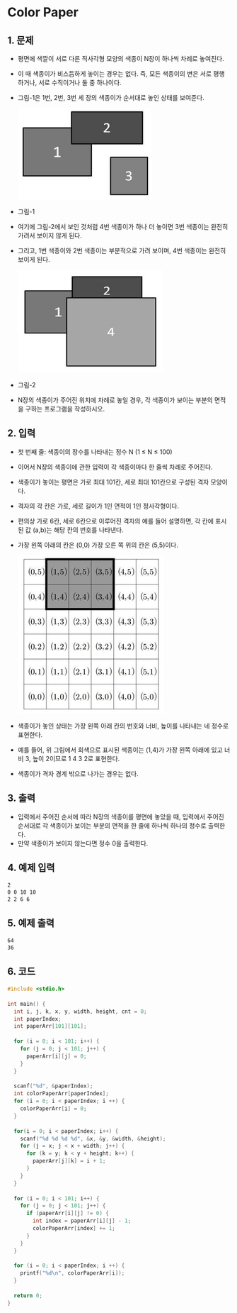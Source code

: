 # Color Paper

## 1. 문제
- 평면에 색깔이 서로 다른 직사각형 모양의 색종이 N장이 하나씩 차례로 놓여진다.

- 이 때 색종이가 비스듬하게 놓이는 경우는 없다. 즉, 모든 색종이의 변은 서로 평행하거나, 서로 수직이거나 둘 중 하나이다.

- 그림-1은 1번, 2번, 3번 세 장의 색종이가 순서대로 놓인 상태를 보여준다.

  ![Color](./image/Color.jpg)

- 그림-1

- 여기에 그림-2에서 보인 것처럼 4번 색종이가 하나 더 놓이면 3번 색종이는 완전히 가려서 보이지 않게 된다.

- 그리고, 1번 색종이와 2번 색종이는 부분적으로 가려 보이며, 4번 색종이는 완전히 보이게 된다.

  ![Color2](./image/Color2.jpg)

- 그림-2

- N장의 색종이가 주어진 위치에 차례로 놓일 경우, 각 색종이가 보이는 부분의 면적을 구하는 프로그램을 작성하시오.  

## 2. 입력
- 첫 번째 줄: 색종이의 장수를 나타내는 정수 N (1 ≤ N ≤ 100)

- 이어서 N장의 색종이에 관한 입력이 각 색종이마다 한 줄씩 차례로 주어진다.

- 색종이가 놓이는 평면은 가로 최대 101칸, 세로 최대 101칸으로 구성된 격자 모양이다.

- 격자의 각 칸은 가로, 세로 길이가 1인 면적이 1인 정사각형이다.

- 편의상 가로 6칸, 세로 6칸으로 이루어진 격자의 예를 들어 설명하면, 각 칸에 표시된 값 (a,b)는 해당 칸의 번호를 나타낸다.

- 가장 왼쪽 아래의 칸은 (0,0) 가장 오른 쪽 위의 칸은 (5,5)이다.

  ![Color3](./image/Color3.jpg)

- 색종이가 놓인 상태는 가장 왼쪽 아래 칸의 번호와 너비, 높이를 나타내는 네 정수로 표현한다.

- 예를 들어, 위 그림에서 회색으로 표시된 색종이는 (1,4)가 가장 왼쪽 아래에 있고 너비 3, 높이 2이므로 1 4 3 2로 표현한다.

- 색종이가 격자 경계 밖으로 나가는 경우는 없다.

## 3. 출력
- 입력에서 주어진 순서에 따라 N장의 색종이를 평면에 놓았을 때, 입력에서 주어진 순서대로 각 색종이가 보이는 부분의 면적을 한 줄에 하나씩 하나의 정수로 출력한다.
- 만약 색종이가 보이지 않는다면 정수 0을 출력한다.

## 4. 예제 입력
```
2
0 0 10 10
2 2 6 6
```

## 5. 예제 출력
```
64
36
```

## 6. 코드
```c++
#include <stdio.h>

int main() {
  int i, j, k, x, y, width, height, cnt = 0;
  int paperIndex;
  int paperArr[101][101];
  
  for (i = 0; i < 101; i++) {
    for (j = 0; j < 101; j++) {
      paperArr[i][j] = 0;
    }
  }
  
  scanf("%d", &paperIndex);
  int colorPaperArr[paperIndex];
  for (i = 0; i < paperIndex; i ++) {
    colorPaperArr[i] = 0;
  }
  
  for(i = 0; i < paperIndex; i++) {
    scanf("%d %d %d %d", &x, &y, &width, &height);
    for (j = x; j < x + width; j++) {
      for (k = y; k < y + height; k++) {
        paperArr[j][k] = i + 1;
      }
    }
  }
  
  for (i = 0; i < 101; i++) {
    for (j = 0; j < 101; j++) {
      if (paperArr[i][j] != 0) {
        int index = paperArr[i][j] - 1;
        colorPaperArr[index] += 1;
      }
    }
  }
  
  for (i = 0; i < paperIndex; i ++) {
    printf("%d\n", colorPaperArr[i]);
  }

  return 0;
}
```
